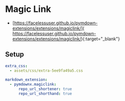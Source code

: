# Magic Link

* [https://facelessuser.github.io/pymdown-extensions/extensions/magiclink/](
   https://facelessuser.github.io/pymdown-extensions/extensions/magiclink/){:target="_blank"}

## Setup

```yaml
extra_css:
  - assets/css/extra-5ee9fa49a5.css
 
markdown_extension:
  - pymdownx.magiclink:
      repo_url_shortener: true
      repo_url_shorthand: true
```

